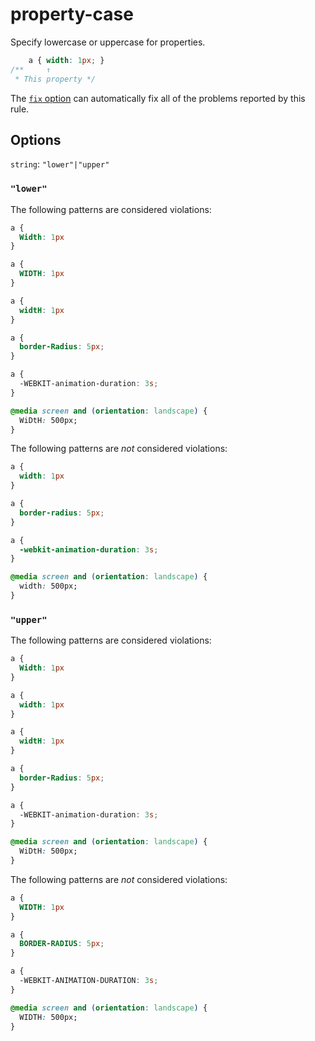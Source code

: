 # property-case

Specify lowercase or uppercase for properties.

<!-- prettier-ignore -->
```css
    a { width: 1px; }
/**     ↑
 * This property */
```

The [`fix` option](https://github.com/stylelint/stylelint/tree/13.7.0/docs/user-guide/usage/options.md#fix) can automatically fix all of the problems reported by this rule.

## Options

`string`: `"lower"|"upper"`

### `"lower"`

The following patterns are considered violations:

<!-- prettier-ignore -->
```css
a {
  Width: 1px
}
```

<!-- prettier-ignore -->
```css
a {
  WIDTH: 1px
}
```

<!-- prettier-ignore -->
```css
a {
  widtH: 1px
}
```

<!-- prettier-ignore -->
```css
a {
  border-Radius: 5px;
}
```

<!-- prettier-ignore -->
```css
a {
  -WEBKIT-animation-duration: 3s;
}
```

<!-- prettier-ignore -->
```css
@media screen and (orientation: landscape) {
  WiDtH: 500px;
}
```

The following patterns are _not_ considered violations:

<!-- prettier-ignore -->
```css
a {
  width: 1px
}
```

<!-- prettier-ignore -->
```css
a {
  border-radius: 5px;
}
```

<!-- prettier-ignore -->
```css
a {
  -webkit-animation-duration: 3s;
}
```

<!-- prettier-ignore -->
```css
@media screen and (orientation: landscape) {
  width: 500px;
}
```

### `"upper"`

The following patterns are considered violations:

<!-- prettier-ignore -->
```css
a {
  Width: 1px
}
```

<!-- prettier-ignore -->
```css
a {
  width: 1px
}
```

<!-- prettier-ignore -->
```css
a {
  widtH: 1px
}
```

<!-- prettier-ignore -->
```css
a {
  border-Radius: 5px;
}
```

<!-- prettier-ignore -->
```css
a {
  -WEBKIT-animation-duration: 3s;
}
```

<!-- prettier-ignore -->
```css
@media screen and (orientation: landscape) {
  WiDtH: 500px;
}
```

The following patterns are _not_ considered violations:

<!-- prettier-ignore -->
```css
a {
  WIDTH: 1px
}
```

<!-- prettier-ignore -->
```css
a {
  BORDER-RADIUS: 5px;
}
```

<!-- prettier-ignore -->
```css
a {
  -WEBKIT-ANIMATION-DURATION: 3s;
}
```

<!-- prettier-ignore -->
```css
@media screen and (orientation: landscape) {
  WIDTH: 500px;
}
```
